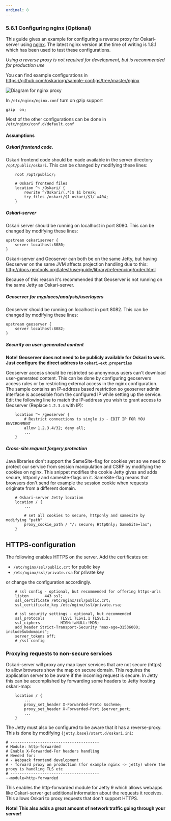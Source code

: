 ```yaml
---
ordinal: 8
---
```


### 5.6.1 Configuring nginx (Optional)

This guide gives an example for configuring a reverse proxy for Oskari-server using [nginx](http://nginx.org/).
The latest nginx version at the time of writing is 1.8.1 which has been used to test these configurations.

*Using a reverse proxy is not required for development, but is recommended for production use*

You can find example configurations in https://github.com/oskariorg/sample-configs/tree/master/nginx

![Diagram for nginx proxy](/images/documentation/nginx.png)

In `/etc/nginx/nginx.conf` turn on gzip support

    gzip  on;

Most of the other configurations can be done in `/etc/nginx/conf.d/default.conf`

#### Assumptions

##### Oskari frontend code.

Oskari frontend code should be made available in the server directory `/opt/public/oskari`.
This can be changed by modifying these lines:


```
    root /opt/public/;

    # Oskari frontend files
    location ^~ /Oskari/ {
        rewrite ^/Oskari/(.*)$ $1 break;
        try_files /oskari/$1 oskari/$1/ =404;
    }
```

##### Oskari-server

Oskari server should be running on localhost in port 8080.
This can be changed by modifying these lines:


```
upstream oskariserver {
    server localhost:8080;
}

```

Oskari-server and Geoserver can both be on the same Jetty, but having Geoserver on the same JVM affects projection
 handling due to this: http://docs.geotools.org/latest/userguide/library/referencing/order.html

Because of this reason it's recommended that Geoserver is not running on the same Jetty as Oskari-server.

##### Geoserver for myplaces/analysis/userlayers

Geoserver should be running on localhost in port 8082.
This can be changed by modifying these lines:


```
upstream geoserver {
    server localhost:8082;
}

```

##### Security on user-generated content

**Note! Geoserver does not need to be publicly available for Oskari to work. Just configure the direct address to `oskari-ext.properties`**

Geoserver access should be restricted so anonymous users can't download user-generated content.
This can be done by configuring geoservers access rules or by restricting external access in the nginx configuration.
The sample contains an IP-address based restriction so geoserver admin interface is accessible from the configured IP while setting up the service.
Edit the following line to match the IP-address you wish to grant access to Geoserver (Replace `1.2.3.4` with IP):


```
    location ^~ /geoserver {
		# Restrict connections to single ip - EDIT IP FOR YOU ENVIRONMENT
		allow 1.2.3.4/32; deny all;
		...
	}

```

##### Cross-site request forgery protection

Java libraries don't support the SameSite-flag for cookies yet so we need to protect our service from session manipulation and CSRF by modifying the cookies on nginx.
This snippet modifies the cookie Jetty gives and adds secure, httponly and samesite-flags on it. SameSite-flag means that browsers don't send for example the session cookie when requests originate from a different domain.

```
    # Oskari-server Jetty location
    location / {
        ...

        # set all cookies to secure, httponly and samesite by modifying "path"
        proxy_cookie_path / "/; secure; HttpOnly; SameSite=lax";
    }
```

## HTTPS-configuration

The following enables HTTPS on the server. Add the certificates on:
- `/etc/nginx/ssl/public.crt` for public key
- `/etc/nginx/ssl/private.rsa` for private key

or change the configuration accordingly.


```
    # ssl config - optional, but recommended for offering https-urls
    listen       443 ssl;
    ssl_certificate /etc/nginx/ssl/public.crt;
    ssl_certificate_key /etc/nginx/ssl/private.rsa;

    # ssl security settings - optional, but recommended
    ssl_protocols       TLSv1 TLSv1.1 TLSv1.2;
    ssl_ciphers         HIGH:!aNULL:!MD5;
    add_header Strict-Transport-Security "max-age=31536000; includeSubdomains";
    server_tokens off;
    # /ssl config
```

### Proxying requests to non-secure services

Oskari-server will proxy any map layer services that are not secure (https) to allow browsers show the map on secure domain.
This requires the application server to be aware if the incoming request is secure.
In Jetty this can be accomplished by forwarding some headers to Jetty hosting oskari-map:

```
    location / {
    	...
        proxy_set_header X-Forwarded-Proto $scheme;
        proxy_set_header X-Forwarded-Port $server_port;
        ...
    }

```

The Jetty must also be configured to be aware that it has a reverse-proxy. This is done by modifying `{jetty.base}/start.d/oskari.ini`:

```
# ---------------------------------------
# Module: http-forwarded
# Enable X-Forwarded-For headers handling
# Needed for:
# - Webpack frontend development
# - forward proxy on production (for example nginx -> jetty) where the proxy is handling TLS etc
# ---------------------------------------
--module=http-forwarded
```

This enables the http-forwarded module for Jetty 9 which allows webapps like Oskari-server get additional information about the requests it receives.
This allows Oskari to proxy requests that don't support HTTPS.

**Note! This also adds a great amount of network traffic going through your server!**

